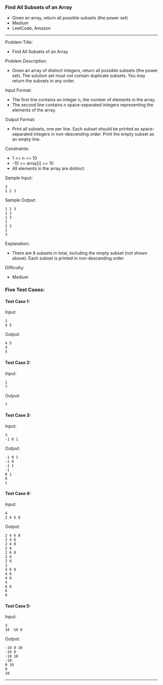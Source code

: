 ### Find All Subsets of an Array
- Given an array, return all possible subsets (the power set)
- Medium
- LeetCode, Amazon

----------------------------------

Problem Title:
- Find All Subsets of an Array

Problem Description:
- Given an array of distinct integers, return all possible subsets (the power set). The solution set must not contain duplicate subsets. You may return the subsets in any order.

Input Format:
- The first line contains an integer n, the number of elements in the array.
- The second line contains n space-separated integers representing the elements of the array.

Output Format:
- Print all subsets, one per line. Each subset should be printed as space-separated integers in non-descending order. Print the empty subset as an empty line.

Constraints:
- 1 <= n <= 10
- -10 <= array[i] <= 10
- All elements in the array are distinct.

Sample Input:
```
3
1 2 3
```

Sample Output:
```
1 2 3
1 2
1 3
1
2 3
2
3
```

Explanation:
- There are 8 subsets in total, including the empty subset (not shown above). Each subset is printed in non-descending order.

Difficulty:
- Medium

### Five Test Cases:
#### Test Case 1:
Input:
```
2
4 5
```
Output:
```
4 5
4
5
```

#### Test Case 2:
Input:
```
1
7
```
Output:
```
7
```

#### Test Case 3:
Input:
```
3
-1 0 1
```
Output:
```
-1 0 1
-1 0
-1 1
-1
0 1
0
1
```

#### Test Case 4:
Input:
```
4
2 4 6 8
```
Output:
```
2 4 6 8
2 4 6
2 4 8
2 4
2 6 8
2 6
2 8
2
4 6 8
4 6
4 8
4
6 8
6
8
```

#### Test Case 5:
Input:
```
3
10 -10 0
```
Output:
```
-10 0 10
-10 0
-10 10
-10
0 10
0
10
```
---
